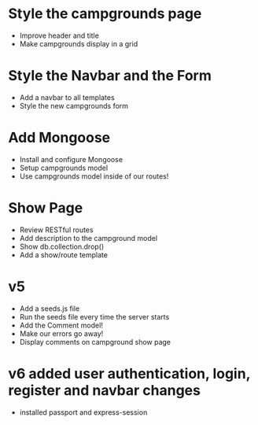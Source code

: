 # Style the campgrounds page
- Improve header and title
- Make campgrounds display in a grid
 
# Style the Navbar and the Form
- Add a navbar to all templates
- Style the new campgrounds form
 
# Add Mongoose
- Install and configure Mongoose
- Setup campgrounds model
- Use campgrounds model inside of our routes!

# Show Page
- Review RESTful routes
- Add description to the campground model
- Show db.collection.drop()
- Add a show/route template

# v5 
* Add a seeds.js file
* Run the seeds file every time the server starts
* Add the Comment model!
* Make our errors go away!
* Display comments on campground show page

# v6 added user authentication, login, register and navbar changes
- installed passport and express-session

